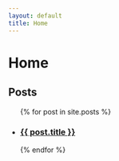 ```yaml
---
layout: default
title: Home
---
```


# Home

## Posts

<ul>
{% for post in site.posts %}
  <li>
    <h3><a href="{{ post.url }}">{{ post.title }}</a></h3>
  </li>
{% endfor %}
</ul>